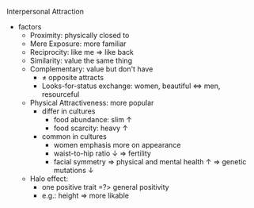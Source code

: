 
Interpersonal Attraction
- factors
	- Proximity:      physically closed to
	- Mere Exposure:  more familiar
	- Reciprocity:    like me => like back
	- Similarity:     value the same thing
	- Complementary:  value but don't have
		- ≠ opposite attracts
		- Looks-for-status exchange:
		    women, beautiful <=> men, resourceful
	- Physical Attractiveness:  more popular
		- differ in cultures
			- food abundance: slim ↑
			- food scarcity: heavy ↑
		- common in cultures
			- women emphasis more on appearance
			- waist-to-hip ratio ↓
			  => fertility
			- facial symmetry
			  => physical and mental health ↑
			  => genetic mutations ↓
	- Halo effect:
		- one positive trait =?> general positivity
		- e.g.: height => more likable
